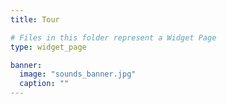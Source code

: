 ```yaml
---
title: Tour

# Files in this folder represent a Widget Page
type: widget_page

banner:
  image: "sounds_banner.jpg"
  caption: ""
---
```

